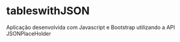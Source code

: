 # tableswithJSON
Aplicação desenvolvida com Javascript e Bootstrap utilizando a API JSONPlaceHolder 
